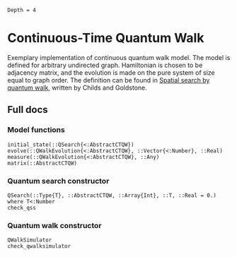 ```@contents
Depth = 4
```
# Continuous-Time Quantum Walk

Exemplary implementation of continuous quantum walk model. The model is defined for arbitrary undirected graph. Hamiltonian is chosen to be adjacency matrix, and the evolution is made on the pure system of size equal to graph order. The definition can be found in [Spatial search by quantum walk](https://journals.aps.org/pra/abstract/10.1103/PhysRevA.70.022314), written by Childs and Goldstone.

## Full docs

### Model functions
```@docs
initial_state(::QSearch{<:AbstractCTQW})
evolve(::QWalkEvolution{<:AbstractCTQW}, ::Vector{<:Number}, ::Real)
measure(::QWalkEvolution{<:AbstractCTQW}, ::Any)
matrix(::AbstractCTQW)
```

### Quantum search constructor
```@docs 
QSearch(::Type{T}, ::AbstractCTQW, ::Array{Int}, ::T, ::Real = 0.) where T<:Number
check_qss
```

### Quantum walk constructor
```@docs 
QWalkSimulator
check_qwalksimulator
```
